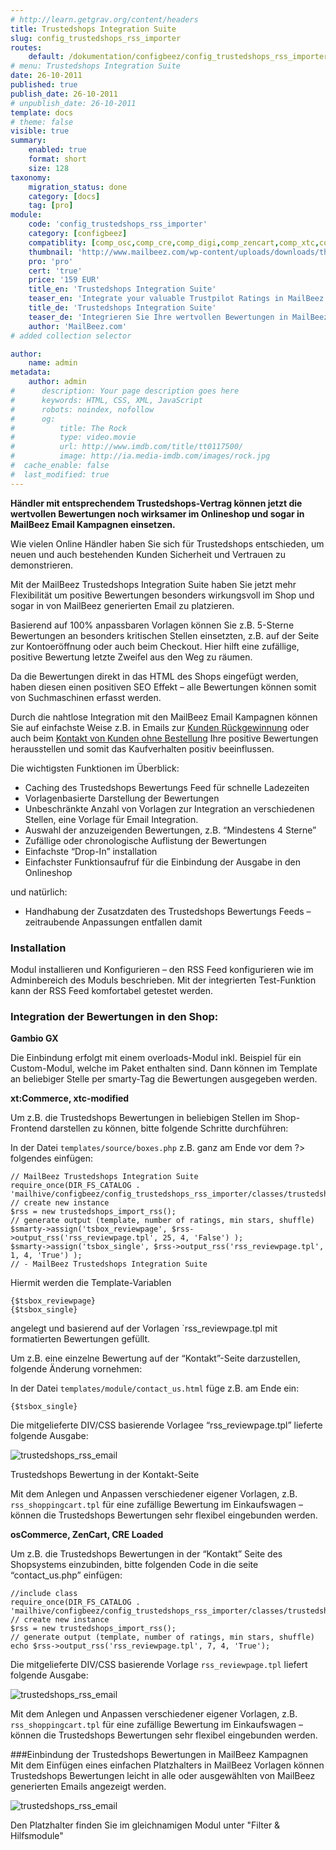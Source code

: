 ```yaml
---
# http://learn.getgrav.org/content/headers
title: Trustedshops Integration Suite
slug: config_trustedshops_rss_importer
routes:
    default: /dokumentation/configbeez/config_trustedshops_rss_importer
# menu: Trustedshops Integration Suite
date: 26-10-2011
published: true
publish_date: 26-10-2011
# unpublish_date: 26-10-2011
template: docs
# theme: false
visible: true
summary:
    enabled: true
    format: short
    size: 128
taxonomy:
    migration_status: done
    category: [docs]
    tag: [pro]
module:
    code: 'config_trustedshops_rss_importer'
    category: [configbeez]
    compatiblity: [comp_osc,comp_cre,comp_digi,comp_zencart,comp_xtc,comp_xtcm2,comp_gambio]
    thumbnail: 'http://www.mailbeez.com/wp-content/uploads/downloads/thumbnails/2011/10/icon_328.png'
    pro: 'pro'
    cert: 'true'
    price: '159 EUR'
    title_en: 'Trustedshops Integration Suite'
    teaser_en: 'Integrate your valuable Trustpilot Ratings in MailBeez Campaigs and your Storefront (SEO)'
    title_de: 'Trustedshops Integration Suite'
    teaser_de: 'Integrieren Sie Ihre wertvollen Bewertungen in MailBeez Kampagnen und den Shop (SEO)'
    author: 'MailBeez.com'
# added collection selector

author:
    name: admin
metadata:
    author: admin
#      description: Your page description goes here
#      keywords: HTML, CSS, XML, JavaScript
#      robots: noindex, nofollow
#      og:
#          title: The Rock
#          type: video.movie
#          url: http://www.imdb.com/title/tt0117500/
#          image: http://ia.media-imdb.com/images/rock.jpg
#  cache_enable: false
#  last_modified: true
---
```


**Händler mit entsprechendem Trustedshops-Vertrag können jetzt die wertvollen Bewertungen noch wirksamer im Onlineshop und sogar in MailBeez Email Kampagnen einsetzen.**

Wie vielen Online Händler haben Sie sich für Trustedshops entschieden, um neuen und auch bestehenden Kunden Sicherheit und Vertrauen zu demonstrieren.

Mit der MailBeez Trustedshops Integration Suite haben Sie jetzt mehr Flexibilität um positive Bewertungen besonders wirkungsvoll im Shop und sogar in von MailBeez generierten Email zu platzieren.

Basierend auf 100% anpassbaren Vorlagen können Sie z.B. 5-Sterne Bewertungen an besonders kritischen Stellen einsetzten, z.B. auf der Seite zur Kontoeröffnung oder auch beim Checkout. Hier hilft eine zufällige, positive Bewertung letzte Zweifel aus den Weg zu räumen.

Da die Bewertungen direkt in das HTML des Shops eingefügt werden, haben diesen einen positiven SEO Effekt – alle Bewertungen können somit von Suchmaschinen erfasst werden.

Durch die nahtlose Integration mit den MailBeez Email Kampagnen können Sie auf einfachste Weise z.B. in Emails zur [Kunden Rückgewinnung](/dokumentation/mailbeez/winback_advanced/ "Winback Advanced") oder auch beim [Kontakt von Kunden ohne Bestellung](/dokumentation/mailbeez/nopurchase_advanced/ "No Purchase Advanced") Ihre positive Bewertungen herausstellen und somit das Kaufverhalten positiv beeinflussen.

Die wichtigsten Funktionen im Überblick:
- Caching des Trustedshops Bewertungs Feed für schnelle Ladezeiten
- Vorlagenbasierte Darstellung der Bewertungen
- Unbeschränkte Anzahl von Vorlagen zur Integration an verschiedenen Stellen, eine Vorlage für Email Integration.
- Auswahl der anzuzeigenden Bewertungen, z.B. “Mindestens 4 Sterne”
- Zufällige oder chronologische Auflistung der Bewertungen
- Einfachste “Drop-In” installation
- Einfachster Funktionsaufruf für die Einbindung der Ausgabe in den Onlineshop

und natürlich:

- Handhabung der Zusatzdaten des Trustedshops Bewertungs Feeds – zeitraubende Anpassungen entfallen damit

### Installation

Modul installieren und Konfigurieren – den RSS Feed konfigurieren wie im Adminbereich des Moduls beschrieben. 
  Mit der integrierten Test-Funktion kann der RSS Feed komfortabel getestet werden.

### Integration der Bewertungen in den Shop:


**Gambio GX**

Die Einbindung erfolgt mit einem overloads-Modul inkl. Beispiel für ein Custom-Modul, welche im Paket enthalten sind. 
  Dann können im Template an beliebiger Stelle per smarty-Tag die Bewertungen ausgegeben werden.


**xt:Commerce, xtc-modified**

Um z.B. die Trustedshops Bewertungen in beliebigen Stellen im Shop-Frontend darstellen zu können, bitte folgende Schritte durchführen:

In der Datei `templates/source/boxes.php` z.B. ganz am Ende vor dem ?> folgendes einfügen:

```
// MailBeez Trustedshops Integration Suite
require_once(DIR_FS_CATALOG . 'mailhive/configbeez/config_trustedshops_rss_importer/classes/trustedshops_import_rss.php');
// create new instance
$rss = new trustedshops_import_rss();
// generate output (template, number of ratings, min stars, shuffle)
$smarty->assign('tsbox_reviewpage', $rss->output_rss('rss_reviewpage.tpl', 25, 4, 'False') );
$smarty->assign('tsbox_single', $rss->output_rss('rss_reviewpage.tpl', 1, 4, 'True') );
// - MailBeez Trustedshops Integration Suite

```

Hiermit werden die Template-Variablen

```
{$tsbox_reviewpage}
{$tsbox_single}
```

angelegt und basierend auf der Vorlagen `rss_reviewpage.tpl mit formatierten Bewertungen gefüllt.

Um z.B. eine einzelne Bewertung auf der “Kontakt”-Seite darzustellen, folgende Änderung vornehmen:

In der Datei `templates/module/contact_us.html` füge z.B. am Ende ein:

```
{$tsbox_single}
```


Die mitgelieferte DIV/CSS basierende Vorlagee “rss\_reviewpage.tpl” lieferte folgende Ausgabe:

![](Screen_trustedshops_rss_contact_us_gbo.png "trustedshops_rss_email")

Trustedshops Bewertung in der Kontakt-Seite

Mit dem Anlegen und Anpassen verschiedener eigener Vorlagen, z.B. `rss_shoppingcart.tpl` für eine zufällige Bewertung im Einkaufswagen – können die Trustedshops Bewertungen sehr flexibel eingebunden werden.



**osCommerce, ZenCart, CRE Loaded**

Um z.B. die Trustedshops Bewertungen in der “Kontakt” Seite des Shopsystems einzubinden, bitte folgenden Code in die seite “contact\_us.php” einfügen:

```
//include class
require_once(DIR_FS_CATALOG . 'mailhive/configbeez/config_trustedshops_rss_importer/classes/trustedshops_import_rss.php');
// create new instance
$rss = new trustedshops_import_rss();
// generate output (template, number of ratings, min stars, shuffle)
echo $rss->output_rss('rss_reviewpage.tpl', 7, 4, 'True');
```

Die mitgelieferte DIV/CSS basierende Vorlage `rss_reviewpage.tpl` liefert folgende Ausgabe:

![](Screen_trustedshops_rss_contact_us_gbo.png "trustedshops_rss_email")
 

Mit dem Anlegen und Anpassen verschiedener eigener Vorlagen, z.B. `rss_shoppingcart.tpl` für eine zufällige Bewertung im Einkaufswagen – können die Trustedshops Bewertungen sehr flexibel eingebunden werden.

###Einbindung der Trustedshops Bewertungen in MailBeez Kampagnen  
 Mit dem Einfügen eines einfachen Platzhalters in MailBeez Vorlagen können Trustedshops Bewertungen leicht in alle oder ausgewählten von MailBeez generierten Emails angezeigt werden.

![](Screen_trustedshops_rss_email.png "trustedshops_rss_email")

Den Platzhalter finden Sie im gleichnamigen Modul unter "Filter & Hilfsmodule"
